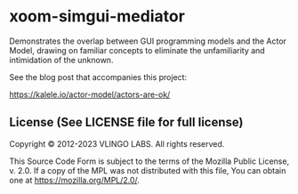# xoom-simgui-mediator

Demonstrates the overlap between GUI programming models and the Actor Model,
drawing on familiar concepts to eliminate the unfamiliarity and intimidation
of the unknown.

See the blog post that accompanies this project:

https://kalele.io/actor-model/actors-are-ok/


License (See LICENSE file for full license)
-------------------------------------------
Copyright © 2012-2023 VLINGO LABS. All rights reserved.

This Source Code Form is subject to the terms of the
Mozilla Public License, v. 2.0. If a copy of the MPL
was not distributed with this file, You can obtain
one at https://mozilla.org/MPL/2.0/.
